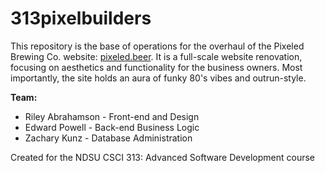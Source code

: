 # 313pixelbuilders
This repository is the base of operations for the overhaul of the Pixeled Brewing Co. website: <a href="pixeled.beer">pixeled.beer</a>. It is a full-scale website renovation, focusing on aesthetics and functionality for the business owners. Most importantly, the site holds an aura of funky 80's vibes and outrun-style.  

<strong>Team:</strong> 

<ul>
  <li>Riley Abrahamson - Front-end and Design</li> 
  <li>Edward Powell - Back-end Business Logic</li>
  <li>Zachary Kunz - Database Administration</li>
</ul>

Created for the NDSU CSCI 313: Advanced Software Development course
